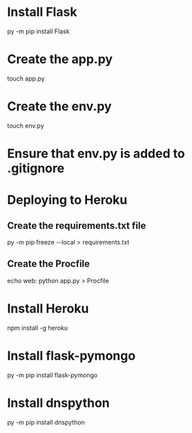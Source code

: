 # Install Flask 
py -m pip install Flask

# Create the app.py
touch app.py
# Create the env.py
touch env.py

# Ensure that env.py is added to .gitignore

# Deploying to Heroku
## Create the requirements.txt file
py -m pip freeze --local > requirements.txt

## Create the Procfile
echo web: python app.py > Procfile

# Install Heroku
npm install -g heroku

# Install flask-pymongo
 py -m pip install flask-pymongo
# Install dnspython
 py -m pip install dnspython